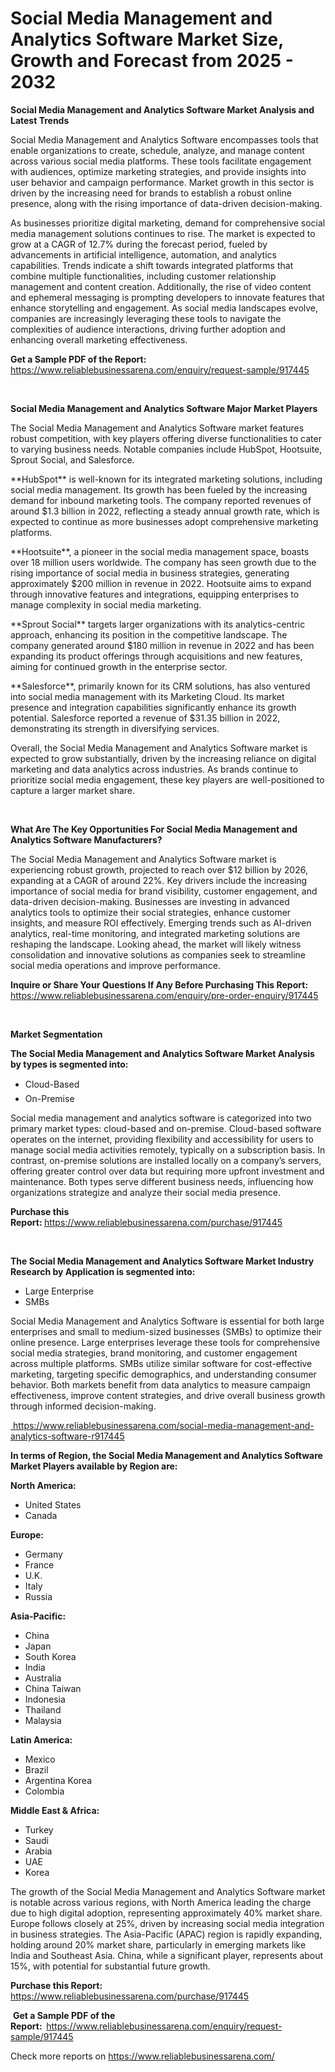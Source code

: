 <p><h1>Social Media Management and Analytics Software Market Size, Growth and Forecast from 2025 - 2032</h1></p><p><strong>Social Media Management and Analytics Software Market Analysis and Latest Trends</strong></p>
<p><p>Social Media Management and Analytics Software encompasses tools that enable organizations to create, schedule, analyze, and manage content across various social media platforms. These tools facilitate engagement with audiences, optimize marketing strategies, and provide insights into user behavior and campaign performance. Market growth in this sector is driven by the increasing need for brands to establish a robust online presence, along with the rising importance of data-driven decision-making.</p><p>As businesses prioritize digital marketing, demand for comprehensive social media management solutions continues to rise. The market is expected to grow at a CAGR of 12.7% during the forecast period, fueled by advancements in artificial intelligence, automation, and analytics capabilities. Trends indicate a shift towards integrated platforms that combine multiple functionalities, including customer relationship management and content creation. Additionally, the rise of video content and ephemeral messaging is prompting developers to innovate features that enhance storytelling and engagement. As social media landscapes evolve, companies are increasingly leveraging these tools to navigate the complexities of audience interactions, driving further adoption and enhancing overall marketing effectiveness.</p></p>
<p><strong>Get a Sample PDF of the Report:&nbsp;</strong> <a href="https://www.reliablebusinessarena.com/enquiry/request-sample/917445?utm_campaign=1948&utm_medium=2&utm_source=Github&utm_content=ia&utm_term=07032025&utm_id=social-media-management-and-analytics-software">https://www.reliablebusinessarena.com/enquiry/request-sample/917445</a></p>
<p>&nbsp;</p>
<p><strong>Social Media Management and Analytics Software Major Market Players</strong></p>
<p><p>The Social Media Management and Analytics Software market features robust competition, with key players offering diverse functionalities to cater to varying business needs. Notable companies include HubSpot, Hootsuite, Sprout Social, and Salesforce.</p><p>**HubSpot** is well-known for its integrated marketing solutions, including social media management. Its growth has been fueled by the increasing demand for inbound marketing tools. The company reported revenues of around $1.3 billion in 2022, reflecting a steady annual growth rate, which is expected to continue as more businesses adopt comprehensive marketing platforms.</p><p>**Hootsuite**, a pioneer in the social media management space, boasts over 18 million users worldwide. The company has seen growth due to the rising importance of social media in business strategies, generating approximately $200 million in revenue in 2022. Hootsuite aims to expand through innovative features and integrations, equipping enterprises to manage complexity in social media marketing.</p><p>**Sprout Social** targets larger organizations with its analytics-centric approach, enhancing its position in the competitive landscape. The company generated around $180 million in revenue in 2022 and has been expanding its product offerings through acquisitions and new features, aiming for continued growth in the enterprise sector.</p><p>**Salesforce**, primarily known for its CRM solutions, has also ventured into social media management with its Marketing Cloud. Its market presence and integration capabilities significantly enhance its growth potential. Salesforce reported a revenue of $31.35 billion in 2022, demonstrating its strength in diversifying services.</p><p>Overall, the Social Media Management and Analytics Software market is expected to grow substantially, driven by the increasing reliance on digital marketing and data analytics across industries. As brands continue to prioritize social media engagement, these key players are well-positioned to capture a larger market share.</p></p>
<p>&nbsp;</p>
<p><strong>What Are The Key Opportunities For Social Media Management and Analytics Software Manufacturers?</strong></p>
<p><p>The Social Media Management and Analytics Software market is experiencing robust growth, projected to reach over $12 billion by 2026, expanding at a CAGR of around 22%. Key drivers include the increasing importance of social media for brand visibility, customer engagement, and data-driven decision-making. Businesses are investing in advanced analytics tools to optimize their social strategies, enhance customer insights, and measure ROI effectively. Emerging trends such as AI-driven analytics, real-time monitoring, and integrated marketing solutions are reshaping the landscape. Looking ahead, the market will likely witness consolidation and innovative solutions as companies seek to streamline social media operations and improve performance.</p></p>
<p><strong>Inquire or Share Your Questions If Any Before Purchasing This Report:</strong> <a href="https://www.reliablebusinessarena.com/enquiry/pre-order-enquiry/917445?utm_campaign=1948&utm_medium=2&utm_source=Github&utm_content=ia&utm_term=07032025&utm_id=social-media-management-and-analytics-software">https://www.reliablebusinessarena.com/enquiry/pre-order-enquiry/917445</a></p>
<p>&nbsp;</p>
<p><strong>Market Segmentation</strong></p>
<p><strong>The Social Media Management and Analytics Software Market Analysis by types is segmented into:</strong></p>
<p><ul><li>Cloud-Based</li><li>On-Premise</li></ul></p>
<p><p>Social media management and analytics software is categorized into two primary market types: cloud-based and on-premise. Cloud-based software operates on the internet, providing flexibility and accessibility for users to manage social media activities remotely, typically on a subscription basis. In contrast, on-premise solutions are installed locally on a company’s servers, offering greater control over data but requiring more upfront investment and maintenance. Both types serve different business needs, influencing how organizations strategize and analyze their social media presence.</p></p>
<p><strong>Purchase this Report:&nbsp;</strong><a href="https://www.reliablebusinessarena.com/purchase/917445?utm_campaign=1948&utm_medium=2&utm_source=Github&utm_content=ia&utm_term=07032025&utm_id=social-media-management-and-analytics-software">https://www.reliablebusinessarena.com/purchase/917445</a></p>
<p>&nbsp;</p>
<p><strong>The Social Media Management and Analytics Software Market Industry Research by Application is segmented into:</strong></p>
<p><ul><li>Large Enterprise</li><li>SMBs</li></ul></p>
<p><p>Social Media Management and Analytics Software is essential for both large enterprises and small to medium-sized businesses (SMBs) to optimize their online presence. Large enterprises leverage these tools for comprehensive social media strategies, brand monitoring, and customer engagement across multiple platforms. SMBs utilize similar software for cost-effective marketing, targeting specific demographics, and understanding consumer behavior. Both markets benefit from data analytics to measure campaign effectiveness, improve content strategies, and drive overall business growth through informed decision-making.</p></p>
<p><a href="https://www.reliablebusinessarena.com/social-media-management-and-analytics-software-r917445?utm_campaign=1948&utm_medium=2&utm_source=Github&utm_content=ia&utm_term=07032025&utm_id=social-media-management-and-analytics-software">&nbsp;https://www.reliablebusinessarena.com/social-media-management-and-analytics-software-r917445</a></p>
<p><strong>In terms of Region, the Social Media Management and Analytics Software Market Players available by Region are:</strong></p>
<p>
    <p> <strong> North America: </strong>
        <ul>
            <li>United States</li>
            <li>Canada</li>
        </ul>
        </p> 
    <p> <strong> Europe: </strong>
        <ul>
            <li>Germany</li>
            <li>France</li>
            <li>U.K.</li>
            <li>Italy</li>
            <li>Russia</li>
        </ul>
        </p> 
    <p> <strong> Asia-Pacific: </strong>
        <ul>
            <li>China</li>
            <li>Japan</li>
            <li>South Korea</li>
            <li>India</li>
            <li>Australia</li>
            <li>China Taiwan</li>
            <li>Indonesia</li>
            <li>Thailand</li>
            <li>Malaysia</li>
        </ul>
        </p> 
    <p> <strong> Latin America: </strong>
        <ul>
            <li>Mexico</li>
            <li>Brazil</li>
            <li>Argentina Korea</li>
            <li>Colombia</li>
        </ul>
        </p> 
    <p> <strong> Middle East & Africa: </strong>
        <ul>
            <li>Turkey</li>
            <li>Saudi</li>
            <li>Arabia</li>
            <li>UAE</li>
            <li>Korea</li>
        </ul>
    </p>
    </p>
<p><p>The growth of the Social Media Management and Analytics Software market is notable across various regions, with North America leading the charge due to high digital adoption, representing approximately 40% market share. Europe follows closely at 25%, driven by increasing social media integration in business strategies. The Asia-Pacific (APAC) region is rapidly expanding, holding around 20% market share, particularly in emerging markets like India and Southeast Asia. China, while a significant player, represents about 15%, with potential for substantial future growth.</p></p>
<p><strong>Purchase this Report: </strong><a href="https://www.reliablebusinessarena.com/purchase/917445?utm_campaign=1948&utm_medium=2&utm_source=Github&utm_content=ia&utm_term=07032025&utm_id=social-media-management-and-analytics-software">https://www.reliablebusinessarena.com/purchase/917445</a></p>
<p>&nbsp;<strong>Get a Sample PDF of the Report:&nbsp;&nbsp;</strong><a href="https://www.reliablebusinessarena.com/enquiry/request-sample/917445?utm_campaign=1948&utm_medium=2&utm_source=Github&utm_content=ia&utm_term=07032025&utm_id=social-media-management-and-analytics-software">https://www.reliablebusinessarena.com/enquiry/request-sample/917445</a></p>
<p><strong></strong></p>
<p>Check more reports on <a href="https://www.reliablebusinessarena.com/?utm_campaign=1948&utm_medium=2&utm_source=Github&utm_content=ia&utm_term=07032025&utm_id=social-media-management-and-analytics-software">https://www.reliablebusinessarena.com/</a></p>
